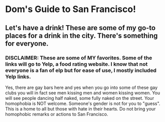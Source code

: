 # Dom's Guide to San Francisco! 

## Let's have a drink! These are some of my go-to places for a drink in the city. There's something for everyone. 

### DISCLAIMER: These are some of MY favorites. Some of the links will go to Yelp, a food rating website. I know that not everyone is a fan of elp but for ease of use, I mostly included Yelp links.

Yes, there are gay bars here and yes when you go into some of these gay clubs you will in fact see men kissing men and women kissing women. You will see people dancing half naked, some fully naked on the street. Your homophobia is NOT welcome. Someone's gender is not for you to "guess". This is a home to all but those with hate in their hearts. Do not bring your homophobic remarks or actions to San Francisco. 

